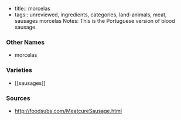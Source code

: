 - title:: morcelas
- tags:: unreviewed, ingredients, categories, land-animals, meat, sausages
morcelas Notes: This is the Portuguese version of blood sausage.

### Other Names

* morcelas

### Varieties

* [[sausages]]

### Sources
* http://foodsubs.com/MeatcureSausage.html
